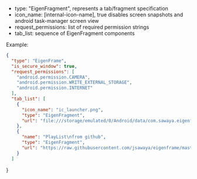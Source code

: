 * type: "EigenFragment", represents a tab/fragment specification 
* icon_name: [internal-icon-name], true disables screen snapshots and android task-manager screen view
* request_permissions: list of required permission strings 
* tab_list: sequence of EigenFragment components

Example:
```json  
{
  "type": "EigenFrame",
  "is_secure_window": true,
  "request_permissions": [
    "android.permission.CAMERA",
    "android.permission.WRITE_EXTERNAL_STORAGE",
    "android.permission.INTERNET"
  ],
  "tab_list": [
    {
      "icon_name": "ic_launcher.png",
      "type": "EigenFragment",
      "url": "file:///storage/emulated/0/Android/data/com.sawaya.eigenframe/files/playlist.json"
    },
    {
      "name": "PlayList\nfrom github",
      "type": "EigenFragment",
      "url": "https://raw.githubusercontent.com/jsawaya/eigenframe/master/web/frames/playlist.json"
    }
  ]
```
}